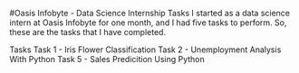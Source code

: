 #Oasis Infobyte - Data Science Internship Tasks
I started as a data science intern at Oasis Infobyte for one month, and I had five tasks to perform. So, these are the tasks that I have completed.

Tasks
Task 1 - Iris Flower Classification
Task 2 - Unemployment Analysis With Python
Task 5 - Sales Predicition Using Python
